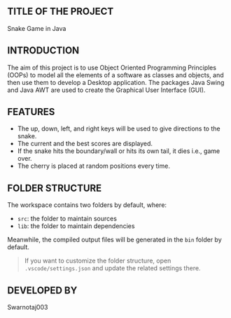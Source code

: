 ## TITLE OF THE PROJECT
Snake Game in Java

## INTRODUCTION
The aim of this project is to use Object Oriented Programming Principles (OOPs) to model all the elements of a software as classes and 
objects, and then use them to develop a Desktop application. The packages Java Swing and Java AWT are used to create the Graphical User 
Interface (GUI).

## FEATURES
- The up, down, left, and right keys will be used to give directions to the snake.
- The current and the best scores are displayed.
- If the snake hits the boundary/wall or hits its own tail, it dies i.e., game over.
- The cherry is placed at random positions every time.

## FOLDER STRUCTURE

The workspace contains two folders by default, where:
- `src`: the folder to maintain sources
- `lib`: the folder to maintain dependencies

Meanwhile, the compiled output files will be generated in the `bin` folder by default.

> If you want to customize the folder structure, open `.vscode/settings.json` and update the related settings there.

## DEVELOPED BY
Swarnotaj003